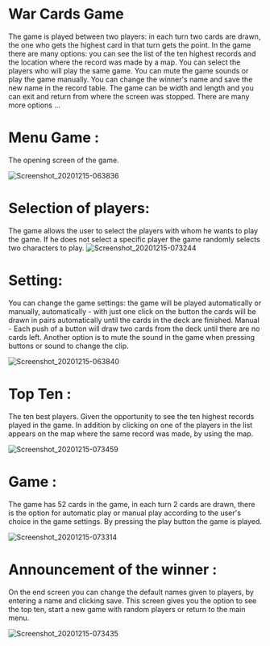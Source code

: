 # War Cards Game
The game is played between two players: in each turn two cards are drawn, the one who gets the highest card in that turn gets the point.
In the game there are many options: you can see the list of the ten highest records and the location where the record was made by a map.
You can select the players who will play the same game.
You can mute the game sounds or play the game manually.
You can change the winner's name and save the new name in the record table.
The game can be width and length and you can exit and return from where the screen was stopped.
There are many more options ...

# Menu Game : 
The opening screen of the game.

![Screenshot_20201215-063836](https://user-images.githubusercontent.com/65177459/102215962-1eca3a00-3ee3-11eb-973d-f02dc46f014d.jpg)

# Selection of players:

The game allows the user to select the players with whom he wants to play the game. If he does not select a specific player the game randomly selects two characters to play.
![Screenshot_20201215-073244](https://user-images.githubusercontent.com/65177459/102215937-183bc280-3ee3-11eb-8ddf-d6c9315c5910.jpg)

# Setting:

You can change the game settings: the game will be played automatically or manually, automatically - with just one click on the button the cards will be drawn in pairs automatically until the cards in the deck are finished.
Manual - Each push of a button will draw two cards from the deck until there are no cards left.
Another option is to mute the sound in the game when pressing buttons or sound to change the clip.

![Screenshot_20201215-063840](https://user-images.githubusercontent.com/65177459/102215942-196cef80-3ee3-11eb-9b72-2cde41ec8d7d.jpg)

# Top Ten :

The ten best players. Given the opportunity to see the ten highest records played in the game. In addition by clicking on one of the players in the list appears on the map where the same record was made, by using the map.

![Screenshot_20201215-073459](https://user-images.githubusercontent.com/65177459/102215956-1c67e000-3ee3-11eb-9751-ee35f4a37eff.jpg)

# Game : 

The game has 52 cards in the game, in each turn 2 cards are drawn, there is the option for automatic play or manual play according to the user's choice in the game settings. By pressing the play button the game is played.

![Screenshot_20201215-073314](https://user-images.githubusercontent.com/65177459/102215906-0fe38780-3ee3-11eb-82f0-bd1010849301.jpg)

# Announcement of the winner :

On the end screen you can change the default names given to players, by entering a name and clicking save. This screen gives you the option to see the top ten, start a new game with random players or return to the main menu.

![Screenshot_20201215-073435](https://user-images.githubusercontent.com/65177459/102215951-1b36b300-3ee3-11eb-8a5b-2fb6190df70e.jpg)



